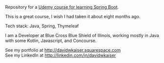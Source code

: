 Repository for a [Udemy course for learning Spring Boot][1].  </br>

This is a great course, I wish I had taken it about eight months ago. </br>

Tech stack: Java, Spring, Thymeleaf </br>

I am a Developer at Blue Cross Blue Shield of Illinois, working mostly in Java with some Kotlin, Javascript, and Concourse. 

See my portfolio at http://davidwkaiser.squarespace.com</br>
See my LinkedIn at http://linkedin.com/in/davidwkaiser</br>


[1]: https://www.udemy.com/spring-boot-intro
